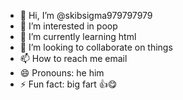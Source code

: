 - 👋 Hi, I’m @skibsigma979797979
- 👀 I’m interested in poop
- 🌱 I’m currently learning html
- 💞️ I’m looking to collaborate on things
- 📫 How to reach me email
- 😄 Pronouns: he him
- ⚡ Fun fact: big fart 👍😋

